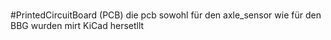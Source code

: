 #

#PrintedCircuitBoard (PCB)
die pcb sowohl für den axle_sensor wie für den BBG  wurden mirt KiCad hersetllt